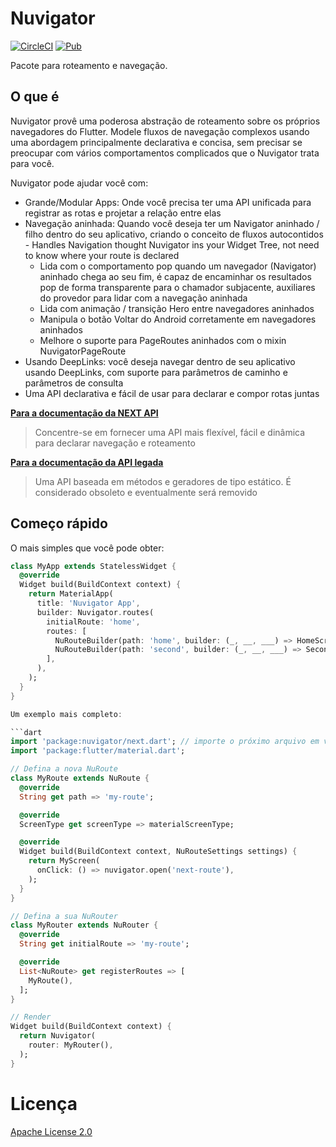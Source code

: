 # Nuvigator

[![CircleCI](https://circleci.com/gh/nubank/nuvigator/tree/master.svg?style=svg)](https://circleci.com/gh/nubank/nuvigator/tree/master)
[![Pub](https://img.shields.io/pub/v/nuvigator.svg)](https://pub.dartlang.org/packages/nuvigator)

Pacote para roteamento e navegação.

## O que é

Nuvigator provê uma poderosa abstração de roteamento sobre os próprios navegadores do Flutter. Modele fluxos de navegação complexos usando uma abordagem principalmente declarativa e concisa, sem precisar se preocupar com vários comportamentos complicados que o Nuvigator trata para você.

Nuvigator pode ajudar você com:

- Grande/Modular Apps: Onde você precisa ter uma API unificada para registrar as rotas e projetar a relação entre elas
- Navegação aninhada: Quando você deseja ter um Navigator aninhado / filho dentro do seu aplicativo, criando o conceito de fluxos autocontidos  - Handles Navigation thought Nuvigator ins your Widget Tree, not need to know where your route is declared
  - Lida com o comportamento pop quando um navegador (Navigator) aninhado chega ao seu fim, é capaz de encaminhar os resultados pop de forma transparente para o chamador subjacente, auxiliares do provedor para lidar com a navegação aninhada
  - Lida com animação / transição Hero entre navegadores aninhados
  - Manipula o botão Voltar do Android corretamente em navegadores aninhados
  - Melhore o suporte para PageRoutes aninhados com o mixin NuvigatorPageRoute
- Usando DeepLinks: você deseja navegar dentro de seu aplicativo usando DeepLinks, com suporte para parâmetros de caminho e parâmetros de consulta
- Uma API declarativa e fácil de usar para declarar e compor rotas juntas

[**Para a documentação da NEXT API**](./doc/next.md)
> Concentre-se em fornecer uma API mais flexível, fácil e dinâmica para declarar navegação e roteamento

[**Para a documentação da API legada**](./doc/legacy.md)
> Uma API baseada em métodos e geradores de tipo estático. É considerado obsoleto e eventualmente será removido

## Começo rápido

O mais simples que você pode obter:

```dart
class MyApp extends StatelessWidget {
  @override
  Widget build(BuildContext context) {
    return MaterialApp(
      title: 'Nuvigator App',
      builder: Nuvigator.routes(
        initialRoute: 'home',
        routes: [
          NuRouteBuilder(path: 'home', builder: (_, __, ___) => HomeScreen()),
          NuRouteBuilder(path: 'second', builder: (_, __, ___) => SecondScreen()),
        ],
      ),
    );
  }
}

Um exemplo mais completo:

```dart
import 'package:nuvigator/next.dart'; // importe o próximo arquivo em vez de `nuvigator.dart`
import 'package:flutter/material.dart';

// Defina a nova NuRoute
class MyRoute extends NuRoute {
  @override
  String get path => 'my-route';

  @override
  ScreenType get screenType => materialScreenType;

  @override
  Widget build(BuildContext context, NuRouteSettings settings) {
    return MyScreen(
      onClick: () => nuvigator.open('next-route'),
    );
  }
}

// Defina a sua NuRouter
class MyRouter extends NuRouter {
  @override
  String get initialRoute => 'my-route';

  @override
  List<NuRoute> get registerRoutes => [
    MyRoute(),
  ];
}

// Render
Widget build(BuildContext context) {
  return Nuvigator(
    router: MyRouter(),
  );
}

```

# Licença
[Apache License 2.0](LICENSE)
